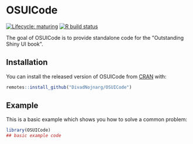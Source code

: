
# OSUICode

<!-- badges: start -->
[![Lifecycle: maturing](https://img.shields.io/badge/lifecycle-maturing-blue.svg)](https://www.tidyverse.org/lifecycle/#maturing)
[![R build status](https://github.com/DivadNojnarg/outstanding-shiny-ui-code/workflows/R-CMD-check/badge.svg)](https://github.com/DivadNojnarg/outstanding-shiny-ui-code/actions)
<!-- badges: end -->

The goal of OSUICode is to provide standalone code for the "Outstanding Shiny UI book".

## Installation

You can install the released version of OSUICode from [CRAN](https://CRAN.R-project.org) with:

``` r
remotes::install_github("DivadNojnarg/OSUICode")
```

## Example

This is a basic example which shows you how to solve a common problem:

``` r
library(OSUICode)
## basic example code
```

